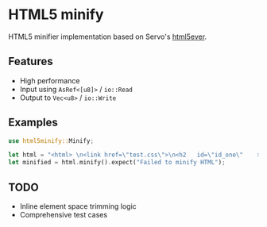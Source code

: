 # HTML5 minify

HTML5 minifier implementation based on Servo's [html5ever](https://github.com/servo/html5ever).

## Features

- High performance
- Input using `AsRef<[u8]>` / `io::Read`
- Output to `Vec<u8>` / `io::Write`

## Examples

```rust
use html5minify::Minify;

let html = "<html> \n<link href=\"test.css\">\n<h2   id=\"id_one\"    >Hello\n</h2>    \n<p>\nWorld</p>";
let minified = html.minify().expect("Failed to minify HTML");
```

## TODO

- Inline element space trimming logic
- Comprehensive test cases
